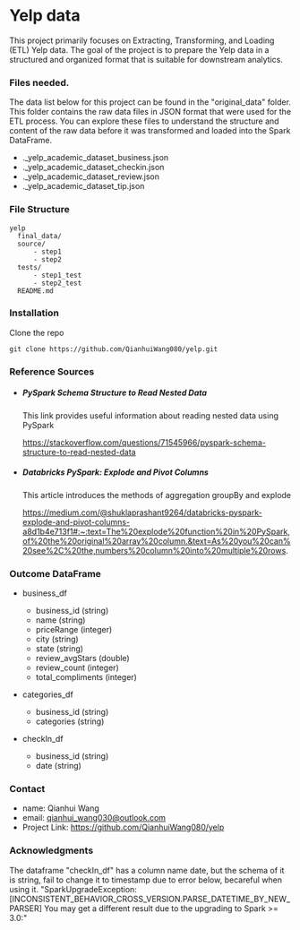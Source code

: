 # Yelp data
This project primarily focuses on Extracting, Transforming, and Loading (ETL) Yelp data. The goal of the project is to prepare the Yelp data in a structured and organized format that is suitable for downstream analytics.

### Files needed.
The data list below for this project can be found in the "original_data" folder. This folder contains the raw data files in JSON format that were used for the ETL process. You can explore these files to understand the structure and content of the raw data before it was transformed and loaded into the Spark DataFrame.
  - ._yelp_academic_dataset_business.json
  - ._yelp_academic_dataset_checkin.json
  - ._yelp_academic_dataset_review.json
  - ._yelp_academic_dataset_tip.json
  

### File Structure
```
yelp
  final_data/
  source/
      - step1
      - step2
  tests/
      - step1_test
      - step2_test
  README.md
```

### Installation
Clone the repo
```
git clone https://github.com/QianhuiWang080/yelp.git
```

### Reference Sources
  - ##### PySpark Schema Structure to Read Nested Data
    This link provides useful information about reading nested data using PySpark
    
    https://stackoverflow.com/questions/71545966/pyspark-schema-structure-to-read-nested-data
    
  - ##### Databricks PySpark: Explode and Pivot Columns
    This article introduces the methods of aggregation groupBy and explode

    https://medium.com/@shuklaprashant9264/databricks-pyspark-explode-and-pivot-columns-a8d1b4e713f1#:~:text=The%20explode%20function%20in%20PySpark,of%20the%20original%20array%20column.&text=As%20you%20can%20see%2C%20the,numbers%20column%20into%20multiple%20rows.

### Outcome DataFrame
  - business_df
    - business_id (string)
    - name (string)
    - priceRange (integer)
    - city (string)
    - state (string)
    - review_avgStars  (double)
    - review_count (integer)
    - total_compliments (integer)

  - categories_df
    - business_id (string)
    - categories (string)

  - checkIn_df
    - business_id (string)
    - date (string)
### Contact
- name: Qianhui Wang
- email: qianhui_wang030@outlook.com
- Project Link: https://github.com/QianhuiWang080/yelp

### Acknowledgments
The dataframe "checkIn_df" has a column name date, but the schema of it is string, fail to change it to timestamp due to error below, becareful when using it.
"SparkUpgradeException: [INCONSISTENT_BEHAVIOR_CROSS_VERSION.PARSE_DATETIME_BY_NEW_PARSER] You may get a different result due to the upgrading to Spark >= 3.0:"


  